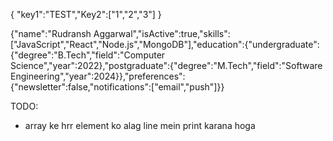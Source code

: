 {
"key1":"TEST","Key2":["1","2","3"]
}

{"name":"Rudransh Aggarwal","isActive":true,"skills":["JavaScript","React","Node.js","MongoDB"],"education":{"undergraduate":{"degree":"B.Tech","field":"Computer Science","year":2022},"postgraduate":{"degree":"M.Tech","field":"Software Engineering","year":2024}},"preferences":{"newsletter":false,"notifications":["email","push"]}}

TODO:

- array ke hrr element ko alag line mein print karana hoga
